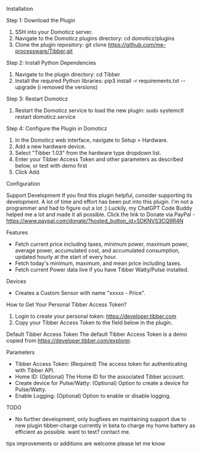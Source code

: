 Installation

Step 1: Download the Plugin
1. SSH into your Domoticz server.
2. Navigate to the Domoticz plugins directory:
   cd domoticz/plugins
3. Clone the plugin repository:
   git clone https://github.com/me-processware/Tibber.git
   
Step 2: Install Python Dependencies
1. Navigate to the plugin directory:
   cd Tibber
2. Install the required Python libraries:
   pip3 install -r requirements.txt --upgrade (i removed the versions)

Step 3: Restart Domoticz
1. Restart the Domoticz service to load the new plugin:
   sudo systemctl restart domoticz.service

Step 4: Configure the Plugin in Domoticz
1. In the Domoticz web interface, navigate to Setup > Hardware.
2. Add a new hardware device.
3. Select "Tibber 1.03" from the hardware type dropdown list.
4. Enter your Tibber Access Token and other parameters as described below, or test with demo first
5. Click Add.

Configuration

Support Development
If you find this plugin helpful, consider supporting its development. A lot of time and effort has been put into this plugin. I'm not a programmer and had to figure out a lot :) Luckily, my ChatGPT Code Buddy helped me a lot and made it all possible.
Click the link to Donate via PayPal - https://www.paypal.com/donate/?hosted_button_id=SDKNVS3CQ9R4N

Features

- Fetch current price including taxes, minimum power, maximum power, average power, accumulated cost, and accumulated consumption, updated hourly at the start of every hour.
- Fetch today's minimum, maximum, and mean price including taxes.
- Fetch current Power data live if you have Tibber Watty/Pulse installed.

Devices

- Creates a Custom Sensor with name "xxxxx - Price".

How to Get Your Personal Tibber Access Token?

1. Login to create your personal token: https://developer.tibber.com
2. Copy your Tibber Access Token to the field below in the plugin.

Default Tibber Access Token
The default Tibber Access Token is a demo copied from https://developer.tibber.com/explorer.

Parameters

- Tibber Access Token: (Required) The access token for authenticating with Tibber API.
- Home ID: (Optional) The Home ID for the associated Tibber account.
- Create device for Pulse/Watty: (Optional) Option to create a device for Pulse/Watty.
- Enable Logging: (Optional) Option to enable or disable logging.

TODO

- No further development, only bugfixes en maintaining support due to new plugin tibber-charge currently in beta to charge my home battery as efficient as possible. want to test? contact me.

tips improvements or additions are welcome please let me know

